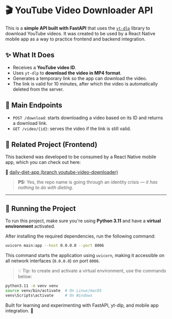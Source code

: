 # 🎬 YouTube Video Downloader API

This is a **simple API built with FastAPI** that uses the [`yt-dlp`](https://github.com/yt-dlp/yt-dlp) library to download YouTube videos. It was created to be used by a React Native mobile app as a way to practice frontend and backend integration.

## ✨ What It Does

* Receives a **YouTube video ID**.
* Uses `yt-dlp` to **download the video in MP4 format**.
* Generates a temporary link so the app can download the video.
* The link is valid for 10 minutes, after which the video is automatically deleted from the server.

## 🔗 Main Endpoints

* `POST /download`: starts downloading a video based on its ID and returns a download link.
* `GET /video/{id}`: serves the video if the link is still valid.

## 📲 Related Project (Frontend)

This backend was developed to be consumed by a React Native mobile app, which you can check out here:

🔗 [daily-diet-app (branch youtube-video-downloader)](https://github.com/newthiagoassisk8/daily-diet-app/tree/youtube-video-downloader)

> **PS:** Yes, the repo name is going through an identity crisis — *it has nothing to do with dieting*.

---

## 🚀 Running the Project

To run this project, make sure you're using **Python 3.11** and have a **virtual environment** activated.

After installing the required dependencies, run the following command:

```bash
uvicorn main:app --host 0.0.0.0 --port 8006
```

This command starts the application using `uvicorn`, making it accessible on all network interfaces (`0.0.0.0`) on port `8006`.

> 💡 Tip: to create and activate a virtual environment, use the commands below:

```bash
python3.11 -m venv venv
source venv/bin/activate  # On Linux/macOS
venv\Scripts\activate     # On Windows
```

Built for learning and experimenting with FastAPI, yt-dlp, and mobile app integration. 🚀
